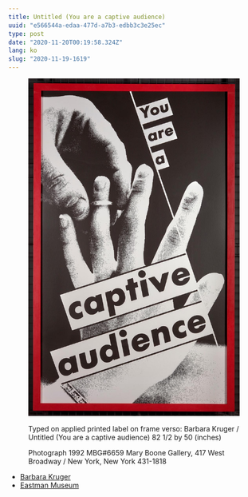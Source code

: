 ```yaml
---
title: Untitled (You are a captive audience)
uuid: "e566544a-edaa-477d-a7b3-edbb3c3e25ec"
type: post
date: "2020-11-20T00:19:58.324Z"
lang: ko
slug: "2020-11-19-1619"
---
```


<figure>

![Untitled (You are a captive audience)](untitled-1992.jpg)

<figcaption>Typed on applied printed label on frame verso: Barbara Kruger / Untitled (You are a captive audience) 82 1/2 by 50 (inches)

Photograph 1992 MBG#6659 Mary Boone Gallery, 417 West Broadway / New York, New York 431-1818</figcaption>

</figure>

- [Barbara Kruger](http://www.barbarakruger.com/)
- [Eastman Museum](https://collections.eastman.org/objects/80430/untitled-you-are-a-captive-audience;jsessionid=19B737E15B44DC719F4937064721A638?ctx=af4199c9-abed-4bdc-9aba-1ba9fc0d5360&idx=0)
